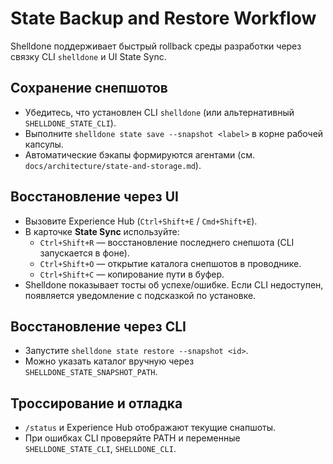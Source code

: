 # State Backup and Restore Workflow

Shelldone поддерживает быстрый rollback среды разработки через связку CLI `shelldone` и UI State Sync.

## Сохранение снепшотов
- Убедитесь, что установлен CLI `shelldone` (или альтернативный `SHELLDONE_STATE_CLI`).
- Выполните `shelldone state save --snapshot <label>` в корне рабочей капсулы.
- Автоматические бэкапы формируются агентами (см. `docs/architecture/state-and-storage.md`).

## Восстановление через UI
- Вызовите Experience Hub (`Ctrl+Shift+E` / `Cmd+Shift+E`).
- В карточке **State Sync** используйте:
  - `Ctrl+Shift+R` — восстановление последнего снепшота (CLI запускается в фоне).
  - `Ctrl+Shift+O` — открытие каталога снепшотов в проводнике.
  - `Ctrl+Shift+C` — копирование пути в буфер.
- Shelldone показывает тосты об успехе/ошибке. Если CLI недоступен, появляется уведомление с подсказкой по установке.

## Восстановление через CLI
- Запустите `shelldone state restore --snapshot <id>`.
- Можно указать каталог вручную через `SHELLDONE_STATE_SNAPSHOT_PATH`.

## Троссирование и отладка
- `/status` и Experience Hub отображают текущие снапшоты.
- При ошибках CLI проверяйте PATH и переменные `SHELLDONE_STATE_CLI`, `SHELLDONE_CLI`.

